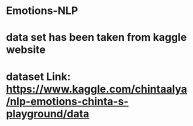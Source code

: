 # Emotions-NLP
# data set has been taken from kaggle website
# dataset Link: https://www.kaggle.com/chintaalya/nlp-emotions-chinta-s-playground/data

